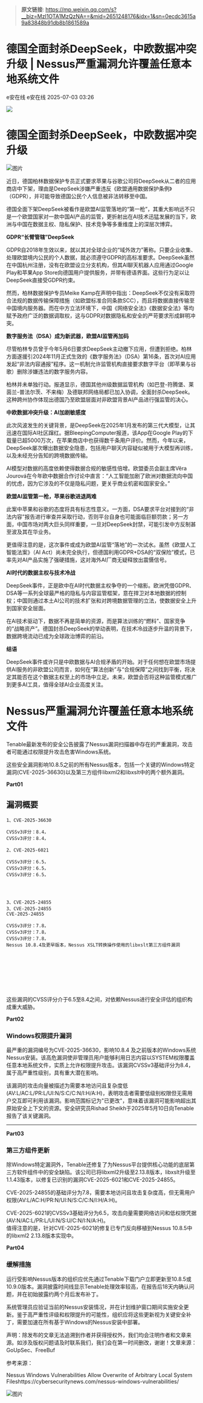 > **原文链接**: https://mp.weixin.qq.com/s?__biz=MzI1OTA1MzQzNA==&mid=2651248176&idx=1&sn=0ecdc3615a9a83848b91db8b1861589a

#  德国全面封杀DeepSeek，中欧数据冲突升级 | Nessus严重漏洞允许覆盖任意本地系统文件  
e安在线  e安在线   2025-07-03 03:26  
  
![](https://mmbiz.qpic.cn/sz_mmbiz_png/1Y08O57sHWiahTldalExhOyzXNMO6kcO7ULmiclhSZfg8zVMLHEMUGBu3lBjFbjib8vsYDZzplofMSC7epkHHWpibw/640?wx_fmt=png&from=appmsg "")  
# 德国全面封杀DeepSeek，中欧数据冲突升级  
  
![图片](https://mmbiz.qpic.cn/sz_mmbiz_jpg/1Y08O57sHWiaiczO2de4BAm2y5Jp3fax3xYCK9fgg81FG59qf3zNSdG8z4h3XiceHV5vYFGMmiccLUicZWfm8JyuovQ/640?wx_fmt=jpeg "")  
  
近日，德国柏林数据保护专员正式要求苹果与谷歌公司将DeepSeek从二者的应用商店中下架，理由是DeepSeek涉嫌严重违反《欧盟通用数据保护条例》（GDPR），并可能导致德国公民个人信息被非法转移至中国。  
  
  
德国全面下架DeepSeek被看作是欧盟AI监管落地的“第一枪”，其重大影响远不只是一个欧盟国家对一款中国AI产品的监管，更折射出在AI技术迅猛发展的当下，欧洲与中国在数据主权、隐私保护、技术竞争等多重维度上的深层次博弈。  
  
  
**GDPR“长臂管辖”DeepSeek**  
  
  
  
GDPR自2018年生效以来，就以其对全球企业的“域外效力”著称。只要企业收集、处理欧盟境内公民的个人数据，就必须遵守GDPR的高标准要求。DeepSeek虽然在中国杭州注册，没有在欧盟设立分支机构，但其AI聊天机器人应用通过Google Play和苹果App Store向德国用户提供服务，并带有德语界面。这些行为足以让DeepSeek直接受GDPR约束。  
  
  
然而，柏林数据保护专员Meike Kamp在声明中指出：DeepSeek不仅没有采取符合法规的数据传输保障措施（如欧盟标准合同条款SCC），而且将数据直接传输至中国境内服务器。而在中方立法环境下，中国《网络安全法》《数据安全法》等均赋予政府广泛的数据调取权，这与GDPR对数据隐私和安全的严苛要求形成鲜明冲突。  
  
  
  
**数字服务法（DSA）成为新武器，欧盟AI监管再加码**  
  
  
  
尽管柏林专员曾于今年5月6日要求DeepSeek主动撤下应用，但遭到拒绝。柏林方面遂援引2024年11月正式生效的《数字服务法》（DSA）第16条，首次对AI应用发起“非法内容通报”程序。这一机制允许监管机构直接要求数字平台（即苹果与谷歌）删除涉嫌违法的数字服务内容。  
  
  
柏林并未单独行动。报道显示，德国其他州级数据监管机构（如巴登-符腾堡、莱茵兰-普法尔茨、不来梅）及德联邦网络局都已加入协调，全面封杀DeepSeek。这种跨州协作体现出德国乃至欧盟层面对非欧盟背景AI产品进行强监管的决心。  
  
  
  
**中欧数据冲突升级：AI加剧敏感度**  
  
  
  
此次风波发生的关键背景，是DeepSeek在2025年1月发布的第三代大模型，让其迅速在国际AI社区蹿红。据BleepingComputer报道，该App在Google Play的下载量已超5000万次，在苹果商店中也获得数千条用户评价。然而，今年以来，DeepSeek屡次曝出数据安全隐患，包括用户聊天内容疑似被用于大模型再训练，以及未经充分告知的跨境数据传输。  
  
  
AI模型对数据的高度依赖使得数据合规的敏感性倍增。欧盟委员会副主席Věra Jourová在今年欧中数据合作讨论中直言：“人工智能加剧了欧洲对数据流向中国的忧虑，因为它涉及的不仅是隐私问题，更关乎商业机密和国家安全。”  
  
  
**欧盟AI监管第一枪，苹果谷歌进退两难**  
  
  
  
此案中苹果和谷歌的态度将具有标志性意义。一方面，DSA要求平台对接到的“非法内容”报告进行审查并采取行动，否则平台自身也可能面临巨额罚款；另一方面，中国市场对两大巨头同样重要，一旦对DeepSeek封禁，可能引发中方反制甚至波及其在华业务。  
  
  
更值得注意的是，这次事件或成为欧盟AI监管“落地”的一次试水。虽然《欧盟人工智能法案》（AI Act）尚未完全执行，但德国利用GDPR+DSA的“双保险”模式，已率先对AI产品实施了强硬措施，这对海外AI厂商无疑释放出震慑信号。  
  
  
  
**AI时代的数据主权与技术冷战**  
  
  
  
DeepSeek事件，正是欧中在AI时代数据主权争夺的一个缩影。欧洲凭借GDPR、DSA等一系列全球最严格的隐私与内容监管框架，意在捍卫对本地数据的控制权；中国则通过本土AI公司的技术扩张和对跨境数据管理的立法，使数据安全上升到国家安全层面。  
  
  
在AI技术驱动下，数据不再是简单的资源，而是算法训练的“燃料”、国家竞争的“战略资产”。德国封杀DeepSeek的举动表明，在技术冷战逐步升温的背景下，数据跨境流动已成为全球政治博弈的前沿。  
  
  
  
**结语**  
  
  
  
DeepSeek事件或许只是中欧数据与AI合规矛盾的开始。对于任何想在欧盟市场提供AI服务的非欧盟公司而言，如何在“算法创新”与“合规保障”之间找到平衡，将决定其能否在这个数据主权至上的市场中立足。未来，欧盟会否将这种监管模式推广到更多AI工具，值得全球AI企业高度关注。  
# Nessus严重漏洞允许覆盖任意本地系统文件  
  
Tenable最新发布的安全公告披露了Nessus漏洞扫描器中存在的严重漏洞，攻击者可能通过权限提升攻击危害Windows系统。  
  
  
这些安全漏洞影响10.8.5之前的所有Nessus版本，包括一个关键的Windows特定漏洞(CVE-2025-36630)以及第三方组件libxml2和libxslt中的两个额外漏洞。  
  
  
**Part01**  
## 漏洞概要  
  

```
1、CVE-2025-36630
```


```
CVSSv3评分：8.4，
CVSSv3评分：8.4，
```


```
2、CVE-2025-6021
```


```
CVSSv3评分：6.5，
CVSSv3评分：6.5，
CVSSv3评分：6.5，


```


```


```


```
3、CVE-2025-24855
3、CVE-2025-24855
CVE-2025-24855
```


```
CVSSv3评分：7.8，
CVSSv3评分：7.8，
CVSSv3评分：7.8，
Nessus 10.8.4及更早版本，Nessus XSLT转换操作使用的libxslt第三方组件漏洞  
  
  
```


```






```

  
这些漏洞的CVSS评分介于6.5至8.4之间，对依赖Nessus进行安全评估的组织构成重大威胁。  
  
  
**Part02**  
### Windows权限提升漏洞  
  
  
最严重的漏洞编号为CVE-2025-36630，影响10.8.4 及之前版本的Windows系统Nessus安装。该高危漏洞使非管理员用户能够利用日志内容以SYSTEM权限覆盖任意本地系统文件，实质上允许权限提升攻击。该漏洞CVSSv3基础评分为8.4，属于高严重性级别，具有重大潜在影响。  
  
  
该漏洞的攻击向量被描述为需要本地访问且复杂度低(AV:L/AC:L/PR:L/UI:N/S:C/C:N/I:H/A:H)，表明攻击者需要低级别权限但无需用户交互即可利用该漏洞。影响范围标记为"已更改"，意味着该漏洞可能影响超出其原始安全上下文的资源。安全研究员Rishad Sheikh于2025年5月10日向Tenable报告了该关键漏洞。  
  
****  
**Part03**  
### 第三方组件更新  
  
  
除Windows特定漏洞外，Tenable还修复了为Nessus平台提供核心功能的底层第三方软件组件中的安全缺陷。该公司已将libxml2升级至2.13.8版本，libxslt升级至1.1.43版本，以修复已识别的漏洞CVE-2025-6021和CVE-2025-24855。  
  
  
CVE-2025-24855的基础评分为7.8，需要本地访问且攻击复杂度高，但无需用户权限(AV:L/AC:H/PR:N/UI:N/S:C/C:N/I:H/A:H)。  
  
  
CVE-2025-6021的CVSSv3基础评分为6.5，攻击向量需要网络访问和低权限凭据(AV:N/AC:L/PR:L/UI:N/S:U/C:N/I:N/A:H)。  
值得注意的是，针对CVE-2025-6021的修复已专门反向移植到Nessus 10.8.5中的libxml2 2.13.8版本实现中。  
  
  
**Part04**  
### 缓解措施  
  
  
运行受影响Nessus版本的组织应优先通过Tenable下载门户立即更新至10.8.5或10.9.0版本。漏洞披露时间线显示Tenable处理效率较高，在报告后18天内确认问题，并在初始披露约两个月后发布补丁。  
  
  
系统管理员应验证当前的Nessus安装情况，并在计划维护窗口期间实施安全更新。鉴于高严重性评级和权限提升的可能性，组织应将这些更新视为关键安全补丁，需要加速在所有基于Windows的Nessus安装中部署。  
  
  
  
  
声明：除发布的文章无法追溯到作者并获得授权外，我们均会注明作者和文章来源。如涉及版权问题请及时联系我们，我们会在第一时间删改，谢谢！文章来源： GoUpSec、FreeBuf  
  
参考来源：  
  
Nessus Windows Vulnerabilities Allow Overwrite of Arbitrary Local System Fileshttps://cybersecuritynews.com/nessus-windows-vulnerabilities/  
  
  
  
  
![图片](https://mmbiz.qpic.cn/sz_mmbiz_jpg/1Y08O57sHWiaM9uv5Q89hYMT8zuKQtQYuvSPy0HyyLwRShZOMcoGgoBy6qiatgDhW3UhCXGVXiaEbS8ANmZwViaMAw/640?wx_fmt=jpeg&from=appmsg&wxfrom=5&wx_lazy=1&wx_co=1&tp=wxpic "")  
  
  
